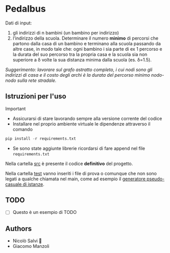 # Pedalbus

Dati di input:
1. gli indirizzi di n bambini (un bambino per indirizzo)
2. l’indirizzo della scuola.
Determinare il numero **minimo** di percorsi che partono dalla casa di un bambino e terminano alla scuola passando da altre case, in modo tale che: ogni bambino i sia parte di ex 1 percorso e la durata del suo percorso tra la propria casa e la scuola sia non superiore a δ volte la sua distanza minima dalla scuola (es. δ=1.5).

*Suggerimento: lavorare sul grafo astratto completo, i cui nodi sono gli indirizzi di casa e il costo degli archi è la durata del percorso minimo nodo-nodo sulla rete stradale.*
## Istruzioni per l'uso

> [!IMPORTANT]
> - Assicurarsi di stare lavorando sempre alla versione corrente del codice 
> - Installare nel proprio ambiente virtuale le dipendenze attraverso il comando
> ```python
> pip install -r requirements.txt
> ```
> - Se sono state aggiunte librerie ricordarsi di fare append nel file `requirements.txt`

Nella cartella [src](src) è presente il codice **definitivo** del progetto.

Nella cartella [test](test) vanno inseriti i file di prova o comunque che non sono legati a qualche chiamata nel main, come ad esempio il [generatore pseudo-casuale di istanze](test/generator.py). 

## TODO

- [ ] Questo è un esempio di TODO

## Authors

- Nicolò Salvi :duck:
- Giacomo Manzoli

